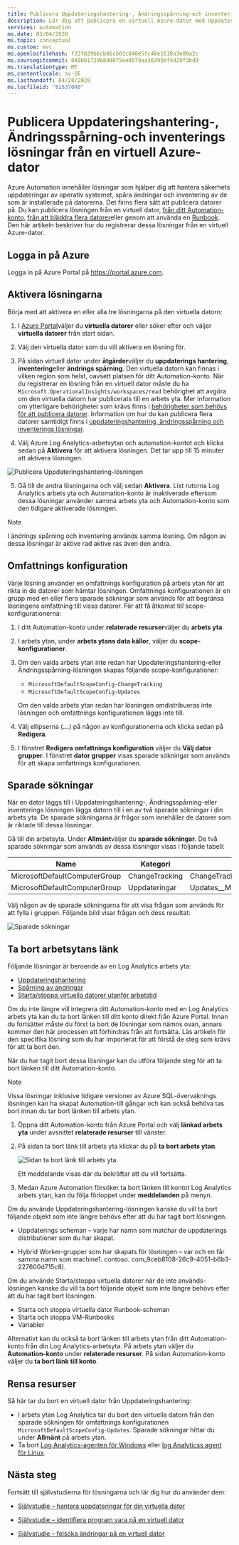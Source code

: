 ```yaml
---
title: Publicera Uppdateringshantering-, Ändringsspårning-och inventerings lösningar från en virtuell Azure-dator
description: Lär dig att publicera en virtuell Azure-dator med Uppdateringshantering, Ändringsspårning och inventerings lösningar som ingår i Azure Automation.
services: automation
ms.date: 03/04/2020
ms.topic: conceptual
ms.custom: mvc
ms.openlocfilehash: f33f829b6cb86cb01c848e5fc48e1618a3e00a2c
ms.sourcegitcommit: 849bb1729b89d075eed579aa36395bf4d29f3bd9
ms.translationtype: MT
ms.contentlocale: sv-SE
ms.lasthandoff: 04/28/2020
ms.locfileid: "81537040"
---
```

# <a name="onboard-update-management-change-tracking-and-inventory-solutions-from-an-azure-virtual-machine"></a>Publicera Uppdateringshantering-, Ändringsspårning-och inventerings lösningar från en virtuell Azure-dator

Azure Automation innehåller lösningar som hjälper dig att hantera säkerhets uppdateringar av operativ systemet, spåra ändringar och inventering av de som är installerade på datorerna. Det finns flera sätt att publicera datorer på. Du kan publicera lösningen från en virtuell dator, [från ditt Automation-konto](automation-onboard-solutions-from-automation-account.md), [från att bläddra flera datorer](automation-onboard-solutions-from-browse.md)eller genom att använda en [Runbook](automation-onboard-solutions.md). Den här artikeln beskriver hur du registrerar dessa lösningar från en virtuell Azure-dator.

## <a name="sign-in-to-azure"></a>Logga in på Azure

Logga in på Azure Portal på https://portal.azure.com.

## <a name="enable-the-solutions"></a>Aktivera lösningarna

Börja med att aktivera en eller alla tre lösningarna på den virtuella datorn:

1. I [Azure Portal](https://portal.azure.com)väljer du **virtuella datorer** eller söker efter och väljer **virtuella datorer** från start sidan.
2. Välj den virtuella dator som du vill aktivera en lösning för.
3. På sidan virtuell dator under **åtgärder**väljer du **uppdaterings hantering**, **inventering**eller **ändrings spårning**. Den virtuella datorn kan finnas i vilken region som helst, oavsett platsen för ditt Automation-konto. När du registrerar en lösning från en virtuell dator måste du ha `Microsoft.OperationalInsights/workspaces/read` behörighet att avgöra om den virtuella datorn har publicerats till en arbets yta. Mer information om ytterligare behörigheter som krävs finns i [behörigheter som behövs för att publicera datorer](automation-role-based-access-control.md#onboarding-permissions). Information om hur du kan publicera flera datorer samtidigt finns i [uppdateringshantering, ändringsspårning och inventerings lösningar](automation-onboard-solutions-from-automation-account.md).

4. Välj Azure Log Analytics-arbetsytan och automation-kontot och klicka sedan på **Aktivera** för att aktivera lösningen. Det tar upp till 15 minuter att aktivera lösningen.

![Publicera Uppdateringshantering-lösningen](media/automation-tutorial-update-management/manageupdates-update-enable.png)

5. Gå till de andra lösningarna och välj sedan **Aktivera**. List rutorna Log Analytics arbets yta och Automation-konto är inaktiverade eftersom dessa lösningar använder samma arbets yta och Automation-konto som den tidigare aktiverade lösningen.

> [!NOTE]
> I ändrings spårning och inventering används samma lösning. Om någon av dessa lösningar är aktive rad aktive ras även den andra.

## <a name="scope-configuration"></a>Omfattnings konfiguration

Varje lösning använder en omfattnings konfiguration på arbets ytan för att rikta in de datorer som hämtar lösningen. Omfattnings konfigurationen är en grupp med en eller flera sparade sökningar som används för att begränsa lösningens omfattning till vissa datorer. För att få åtkomst till scope-konfigurationerna:

1. I ditt Automation-konto under **relaterade resurser**väljer du **arbets yta**. 
2. I arbets ytan, under **arbets ytans data källor**, väljer du **scope-konfigurationer**.
3. Om den valda arbets ytan inte redan har Uppdateringshantering-eller Ändringsspårning-lösningen skapas följande scope-konfigurationer:

    * `MicrosoftDefaultScopeConfig-ChangeTracking`
    * `MicrosoftDefaultScopeConfig-Updates`

    Om den valda arbets ytan redan har lösningen omdistribueras inte lösningen och omfattnings konfigurationen läggs inte till.

4. Välj ellipserna (**...**) på någon av konfigurationerna och klicka sedan på **Redigera**. 
5. I fönstret **Redigera omfattnings konfiguration** väljer du **Välj dator grupper**. I fönstret **dator grupper** visas sparade sökningar som används för att skapa omfattnings konfigurationen.

## <a name="saved-searches"></a>Sparade sökningar

När en dator läggs till i Uppdateringshantering-, Ändringsspårning-eller inventerings lösningen läggs datorn till i en av två sparade sökningar i din arbets yta. De sparade sökningarna är frågor som innehåller de datorer som är riktade till dessa lösningar.

Gå till din arbetsyta. Under **Allmänt**väljer du **sparade sökningar**. De två sparade sökningar som används av dessa lösningar visas i följande tabell:

|Name     |Kategori  |Alias  |
|---------|---------|---------|
|MicrosoftDefaultComputerGroup     |  ChangeTracking       | ChangeTracking__MicrosoftDefaultComputerGroup        |
|MicrosoftDefaultComputerGroup     | Uppdateringar        | Updates__MicrosoftDefaultComputerGroup         |

Välj någon av de sparade sökningarna för att visa frågan som används för att fylla i gruppen. Följande bild visar frågan och dess resultat:

![Sparade sökningar](media/automation-onboard-solutions-from-vm/logsearch.png)

## <a name="unlink-workspace"></a>Ta bort arbetsytans länk

Följande lösningar är beroende av en Log Analytics arbets yta:

* [Uppdateringshantering](automation-update-management.md)
* [Spårning av ändringar](automation-change-tracking.md)
* [Starta/stoppa virtuella datorer utanför arbetstid](automation-solution-vm-management.md)

Om du inte längre vill integrera ditt Automation-konto med en Log Analytics arbets yta kan du ta bort länken till ditt konto direkt från Azure Portal.  Innan du fortsätter måste du först ta bort de lösningar som nämns ovan, annars kommer den här processen att förhindras från att fortsätta. Läs artikeln för den specifika lösning som du har importerat för att förstå de steg som krävs för att ta bort den.

När du har tagit bort dessa lösningar kan du utföra följande steg för att ta bort länken till ditt Automation-konto.

> [!NOTE]
> Vissa lösningar inklusive tidigare versioner av Azure SQL-övervaknings lösningen kan ha skapat Automation-till gångar och kan också behöva tas bort innan du tar bort länken till arbets ytan.

1. Öppna ditt Automation-konto från Azure Portal och välj **länkad arbets yta** under avsnittet **relaterade resurser** till vänster.

2. På sidan ta bort länk till arbets yta klickar du på **ta bort arbets ytan**.

   ![Sidan ta bort länk till arbets yta](media/automation-onboard-solutions-from-vm/automation-unlink-workspace-blade.png).

   Ett meddelande visas där du bekräftar att du vill fortsätta.

3. Medan Azure Automation försöker ta bort länken till kontot Log Analytics arbets ytan, kan du följa förloppet under **meddelanden** på menyn.

Om du använde Uppdateringshantering-lösningen kanske du vill ta bort följande objekt som inte längre behövs efter att du har tagit bort lösningen.

* Uppdaterings scheman – varje har namn som matchar de uppdaterings distributioner som du har skapat.

* Hybrid Worker-grupper som har skapats för lösningen – var och en får samma namn som machine1. contoso. com_9ceb8108-26c9-4051-b6b3-227600d715c8).

Om du använde Starta/stoppa virtuella datorer när de inte används-lösningen kanske du vill ta bort följande objekt som inte längre behövs efter att du har tagit bort lösningen.

* Starta och stoppa virtuella dator Runbook-scheman
* Starta och stoppa VM-Runbooks
* Variabler

Alternativt kan du också ta bort länken till arbets ytan från ditt Automation-konto från din Log Analytics-arbetsyta. På arbets ytan väljer du **Automation-konto** under **relaterade resurser**. På sidan Automation-konto väljer du **ta bort länk till konto**.

## <a name="clean-up-resources"></a>Rensa resurser

Så här tar du bort en virtuell dator från Uppdateringshantering:

* I arbets ytan Log Analytics tar du bort den virtuella datorn från den sparade sökningen för omfattnings konfigurationen `MicrosoftDefaultScopeConfig-Updates`. Sparade sökningar hittar du under **Allmänt** på arbets ytan.
* Ta bort [Log Analytics-agenten för Windows](../azure-monitor/learn/quick-collect-windows-computer.md#clean-up-resources) eller [log Analyticss agent för Linux](../azure-monitor/learn/quick-collect-linux-computer.md#clean-up-resources).

## <a name="next-steps"></a>Nästa steg

Fortsätt till självstudierna för lösningarna och lär dig hur du använder dem:

* [Självstudie – hantera uppdateringar för din virtuella dator](automation-tutorial-update-management.md)

* [Självstudie – identifiera program vara på en virtuell dator](automation-tutorial-installed-software.md)

* [Självstudie – felsöka ändringar på en virtuell dator](automation-tutorial-troubleshoot-changes.md)
